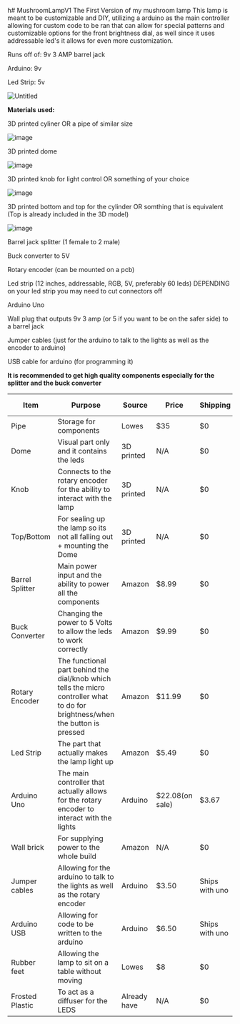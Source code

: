 h# MushroomLampV1
The First Version of my mushroom lamp
This lamp is meant to be customizable and DIY, utilizing a arduino as the main controller allowing for custom code to be ran that can allow for special patterns and customizable options for the front brightness dial, as well since it uses addressable led's it allows for even more customization.

Runs off of: 9v 3 AMP barrel jack

Arduino: 9v

Led Strip: 5v

![Untitled](https://github.com/user-attachments/assets/47a2e66f-97d6-46ff-b654-8348a965a057)

**Materials used:**

3D printed cyliner OR a pipe of similar size

![image](https://github.com/user-attachments/assets/6b6eac99-6967-4066-8e2f-f911383ead53)


3D printed dome

![image](https://github.com/user-attachments/assets/92aa8df6-6c98-40a3-ac47-ee8876306808)


3D printed knob for light control OR something of your choice

![image](https://github.com/user-attachments/assets/b932d1b8-46ee-4e0c-8827-4fad2c0ed4bc)


3D printed bottom and top for the cylinder OR somthing that is equivalent (Top is already included in the 3D model)

![image](https://github.com/user-attachments/assets/43d246b1-16d0-4716-89cf-ccb2a369ca6a)

Barrel jack splitter (1 female to 2 male)

Buck converter to 5V

Rotary encoder (can be mounted on a pcb)

Led strip (12 inches, addressable, RGB, 5V, preferably 60 leds) DEPENDING on your led strip you may need to cut connectors off

Arduino Uno

Wall plug that outputs 9v 3 amp (or 5 if you want to be on the safer side) to a barrel jack

Jumper cables (just for the arduino to talk to the lights as well as the encoder to arduino)

USB cable for arduino (for programming it)

**It is recommended to get high quality components especially for the splitter and the buck converter**

|     Item      |                                                        Purpose                                                               |     Source    |     Price     |    Shipping    | Total(with promocodes)|
| ------------- | ---------------------------------------------------------------------------------------------------------------------------- | ------------- | ------------- | -------------- | --------------------- |
|Pipe           |Storage for components                                                                                                        |Lowes          |$35            |      $0        |                       |
|Dome           |Visual part only and it contains the leds                                                                                     |3D printed     |N/A            |      $0        |                       |
|Knob           |Connects to the rotary encoder for the ability to interact with the lamp                                                      |3D printed     |N/A            |      $0        |                       |
|Top/Bottom     |For sealing up the lamp so its not all falling out + mounting the Dome                                                        |3D printed     |N/A            |      $0        |                       |
|Barrel Splitter|Main power input and the ability to power all the components                                                                  |Amazon         |$8.99          |      $0        |                       |
|Buck Converter |Changing the power to 5 Volts to allow the leds to work correctly                                                             |Amazon         |$9.99          |      $0        |                       |
|Rotary Encoder |The functional part behind the dial/knob which tells the micro controller what to do for brightness/when the button is pressed|Amazon         |$11.99         |      $0        |                       |
|Led Strip      |The part that actually makes the lamp light up                                                                                |Amazon         |$5.49          |      $0        |                       |
|Arduino Uno    |The main controller that actually allows for the rotary encoder to interact with the lights                                   |Arduino        |$22.08(on sale)|      $3.67     |                       |
|Wall brick     |For supplying power to the whole build                                                                                        |Amazon         |N/A            |      $0        |                       |
|Jumper cables  |Allowing for the arduino to talk to the lights as well as the rotary encoder                                                  |Arduino        |$3.50          |Ships with uno  |                       |
|Arduino USB    |Allowing for code to be written to the arduino                                                                                |Arduino        |$6.50          |Ships with uno  |                       |
|Rubber feet    |Allowing the lamp to sit on a table without moving                                                                            |Lowes          |$8             |      $0        |                       |
|Frosted Plastic|To act as a diffuser for the LEDS                                                                                             |Already have   |N/A            |      $0        |         $111.04       |
